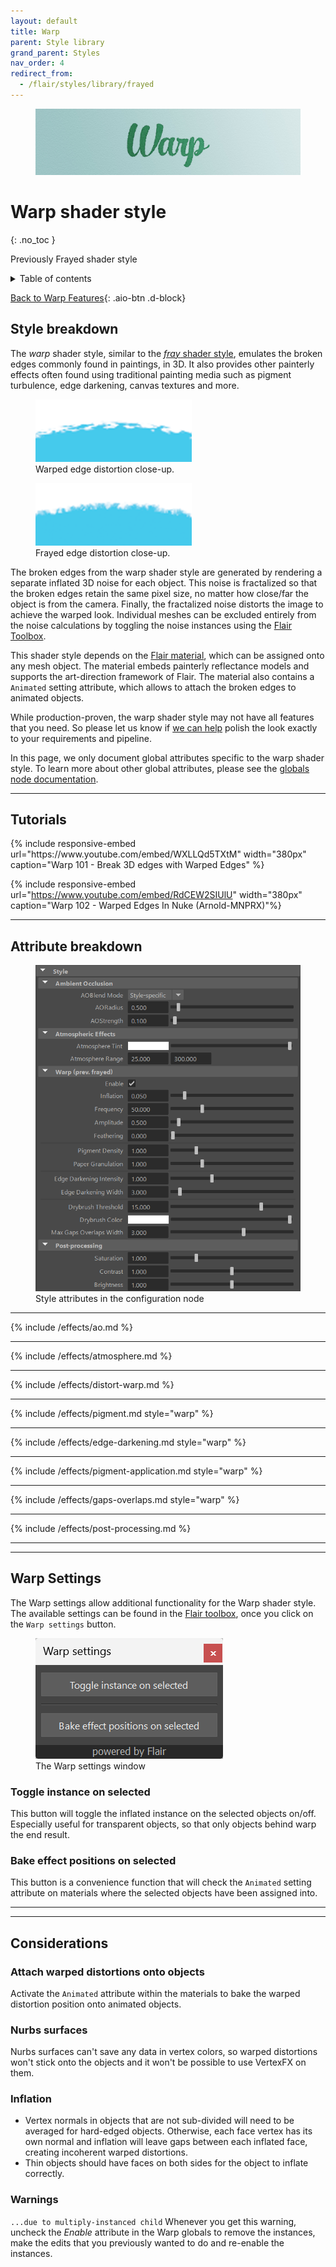 ```yaml
---
layout: default
title: Warp
parent: Style library
grand_parent: Styles
nav_order: 4
redirect_from:
  - /flair/styles/library/frayed
---
```


<figure>
 <img src="/media/styles/warp/header.jpg" alt="Warp header">
</figure>

# Warp shader style
{: .no_toc }

Previously Frayed shader style

<details close markdown="block">
  <summary>
    Table of contents
  </summary>
  {: .text-delta }
1. TOC
{:toc}
</details>

[Back to Warp Features](https://artineering.io/styles/warp
){: .aio-btn .d-block}

## Style breakdown

The _warp_ shader style, similar to the [_fray_ shader style](/flair/styles/library/fray/), emulates the broken edges commonly found in paintings, in 3D. It also provides other painterly effects often found using traditional painting media such as pigment turbulence, edge darkening, canvas textures and more.

<div class="d-flex">
	<figure>
		<img src="/media/styles/warp/close-up.png" alt="Broken warped distortion">
		<figcaption>Warped edge distortion close-up.</figcaption>
	</figure>
	<figure>
		<img src="/media/styles/fray/close-up.png" alt="Broken frayed distortion">
		<figcaption>Frayed edge distortion close-up.</figcaption>
	</figure>
</div>

The broken edges from the warp shader style are generated by rendering a separate inflated 3D noise for each object. This noise is fractalized so that the broken edges retain the same pixel size, no matter how close/far the object is from the camera. Finally, the fractalized noise distorts the image to achieve the warped look. Individual meshes can be excluded entirely from the noise calculations by toggling the noise instances using the [Flair Toolbox](/flair/toolbox).

This shader style depends on the [Flair material](/flair/materials/flair-shader), which can be assigned onto any mesh object. The material embeds painterly reflectance models and supports the art-direction framework of Flair. The material also contains a	 `Animated` setting attribute, which allows to attach the broken edges to animated objects.

While production-proven, the warp shader style may not have all features that you need. So please let us know if [we can help](https://artineering.io/agency) polish the look exactly to your requirements and pipeline.

In this page, we only document global attributes specific to the warp shader style. To learn more about other global attributes, please see the [globals node documentation](/flair/getting-started/globals).

---

## Tutorials

<div class="d-flex flex-justify-around">
{% include responsive-embed url="https://www.youtube.com/embed/WXLLQd5TXtM" width="380px" caption="Warp 101 - Break 3D edges with Warped Edges" %}

{% include responsive-embed url="https://www.youtube.com/embed/RdCEW2SIUlU" width="380px" caption="Warp 102 - Warped Edges In Nuke (Arnold-MNPRX)"%}
</div>

---

## Attribute breakdown

<figure class="aio-ui">
    <img src="/media/styles/warp/style-attrs.png" alt="Style attributes">
    <figcaption>Style attributes in the configuration node</figcaption>
</figure>

---

{% include /effects/ao.md %}

---

{% include /effects/atmosphere.md %}

---

{% include /effects/distort-warp.md %}

---

{% include /effects/pigment.md style="warp" %}

---

{% include /effects/edge-darkening.md style="warp" %}

---

{% include /effects/pigment-application.md style="warp" %}

---

{% include /effects/gaps-overlaps.md style="warp" %}

---

{% include /effects/post-processing.md %}

------------------------
------------------------

## Warp Settings

The Warp settings allow additional functionality for the Warp shader style. The available settings can be found in the [Flair toolbox](/flair/toolbox), once you click on the `Warp settings` button.

<figure class="aio-ui aio-window">
    <img src="/media/toolbox/warp/warp-settings.png" alt="The window with warp settings">
    <figcaption>The Warp settings window</figcaption>
</figure>

### Toggle instance on selected
This button will toggle the inflated instance on the selected objects on/off. Especially useful for transparent objects, so that only objects behind warp the end result.

### Bake effect positions on selected
This button is a convenience function that will check the `Animated` setting attribute on materials where the selected objects have been assigned into.

------------------------
------------------------


## Considerations

### Attach warped distortions onto objects
Activate the `Animated` attribute within the materials to bake the warped distortion position onto animated objects.

### Nurbs surfaces
Nurbs surfaces can't save any data in vertex colors, so warped distortions won't stick onto the objects and it won't be possible to use VertexFX on them.

### Inflation
- Vertex normals in objects that are not sub-divided will need to be averaged for hard-edged objects. Otherwise, each face vertex has its own normal and inflation will leave gaps between each inflated face, creating incoherent warped distortions.
- Thin objects should have faces on both sides for the object to inflate correctly.

### Warnings
`...due to multiply-instanced child`
Whenever you get this warning, uncheck the *Enable* attribute in the Warp globals to remove the instances, make the edits that you previously wanted to do and re-enable the instances.